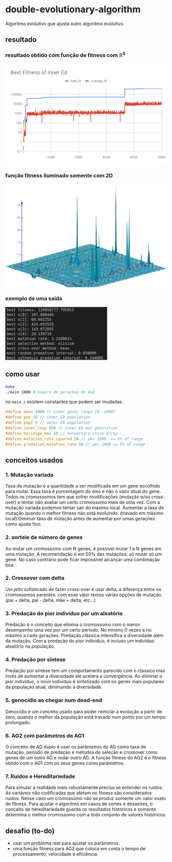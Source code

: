# double-evolutionary-algorithm
Algoritmo evolutivo que ajusta outro algoritmo evolutivo.




## resultado
### resultado obtido com função de fitness com ℝ<sup>5</sup>
![log_scale](img/inner_example.png)


### função fitness iluminado somente com 2D
![example_plot](img/plot2R.png)


### exemplo de uma saída
![example_result](img/result_example.png)

## como usar
```sh
make
./main 1000 # número de gerações de AG2
```
no `main.c` existem constantes que podem ser mudadas.
```c
#define maxx 1000 // inner genes range [0, 1000]
#define pop 10 // inner EA population
#define pop2 5 // outer EA population
#define inner_loop 500 // inner EA max generation
#define heritage_max 10 // hereditary store array
#define mutation_rate_squared 50 // per 1000  == 5% of range
#define predation_mutation_rate 50 // per 1000 == 5% of range
```
## conceitos usados

### 1. Mutação variada
Taxa de mutação é a quantidade a ser modificada em um gene escolhido para mutar. Essa taxa é porcentagem do eixo e não o valor atual do gene.
Todos os cromossomos tem que sofrer modificações (mutação e/ou cross-over) e tentar não avaliar um certo cromossomo mais de uma vez.
Com a mutação variada podemos tentar sair do máximo local.
Aumentar a taxa de mutação quando o melhor fitness não está evoluindo. (travado em máximo local)
Diminuir taxa de mutação antes de aumentar por umas gerações como ajuste fino.

### 2. sorteio de número de genes
Ao mutar um cromossomo com N genes, é possível mutar
1 a N genes em uma mutação. A recomendação é em 50% das mutações, só mutar só um gene. No caso contrário pode ficar impossível alcançar uma combinação boa.

### 2. Crossover com delta
Um jeito sofisticado de fazer cross-over é usar delta, a diferença entre os cromossomos parentes. com esse valor temos várias opções de mutação. (pai + delta, pai - delta, mãe + delta, etc...)


### 3. Predação do pior indivíduo por um aleatório
Predação é o conceito que elimina o cromossomo com o menor desempenho uma vez por um certo período. No mínimo 0 vezes e no máximo a cada gerações. Predação clássica intensifica a diversidade além da mutação. Com a predação do pior indivíduo, é incluso um indivíduo aleatório na população.

### 4. Predação por síntese
Predação por síntese tem um comportamento parecido com o classico mas invés de aumentar a diversidade ele acelera a convergência. Ao eliminar o pior indivíduo, o novo indivíduo é sintetizado com os genes mais populares da população atual, diminuindo a diversidade.

### 5. genocídio ao chegar num dead-end
Genocídio é um conceito usado para poder reiniciar a evolução a partir de zero, quando o melhor da população está travado num ponto por um tempo prolongado.

### 6. AG2 com parâmetros de AG1
O conceito de AG duplo é usar os parâmetros do AG como taxa de mutação, período de predação e métodos de seleção e crossover como genes de um outro AG e rodar outro AG. A função fitness do AG2 é o fitness obtido com o AG1 com os seus genes como parâmetros.
### 7. Ruidos e Hereditariedade
Para simular a realidade mais robustamente precisa se entender os ruidos. As variáveis não codificadas que afetam no fitness são considerados ruidos. Nesse caso um cromossomo não se produz somente um valor exato de fitness. Para ajustar o algoritmo em casos de sortes e desastres, o conceito de hereditariedade guarda os resultados históricos e somente determina o melhor cromossomo com a todo conjunto de valores históricos.

## desafio (to-do)

* usar um problema real para ajustar os parâmetros.
* uma função fitness para AG2 que coloca em conta o tempo de processamento, velocidade e eficiência.
